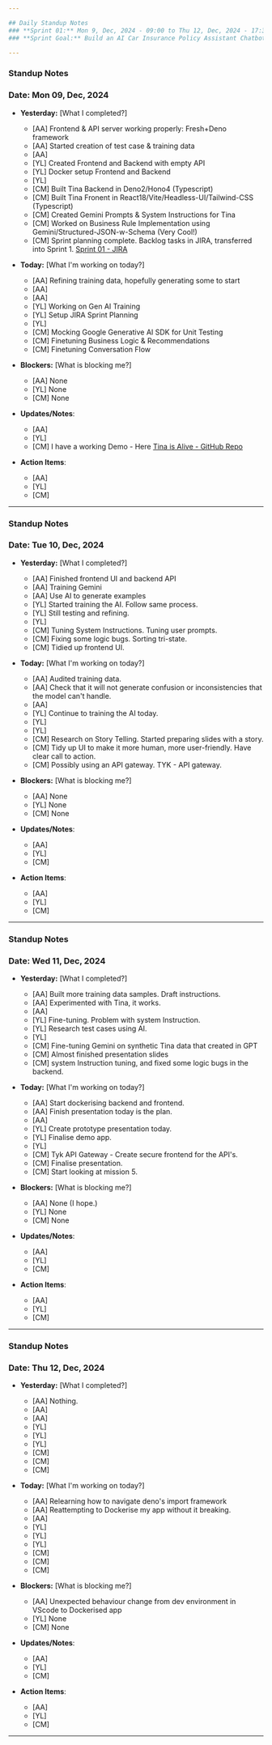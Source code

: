 ```yaml
---

## Daily Standup Notes  
### **Sprint 01:** Mon 9, Dec, 2024 - 09:00 to Thu 12, Dec, 2024 - 17:30
### **Sprint Goal:** Build an AI Car Insurance Policy Assistant Chatbot

---
```


### Standup Notes  
### **Date:** Mon 09, Dec, 2024

- **Yesterday:**  [What I completed?]
  - [AA] Frontend & API server working properly: Fresh+Deno framework
  - [AA] Started creation of test case & training data 
  - [AA] 
  - [YL] Created Frontend and Backend with empty API
  - [YL] Docker setup Frontend and Backend
  - [YL] 
  - [CM] Built Tina Backend in Deno2/Hono4 (Typescript)
  - [CM] Built Tina Fronent in React18/Vite/Headless-UI/Tailwind-CSS (Typescript)
  - [CM] Created Gemini Prompts & System Instructions for Tina
  - [CM] Worked on Business Rule Implementation using Gemini/Structured-JSON-w-Schema (Very Cool!)
  - [CM] Sprint planning complete. Backlog tasks in JIRA, transferred into Sprint 1. [Sprint 01 - JIRA](https://amielbenedict22.atlassian.net/jira/software/projects/M4/boards/2?sprints=8)

- **Today:**  [What I'm working on today?]
  - [AA] Refining training data, hopefully generating some to start
  - [AA] 
  - [AA] 
  - [YL] Working on Gen AI Training
  - [YL] Setup JIRA Sprint Planning
  - [YL] 
  - [CM] Mocking Google Generative AI SDK for Unit Testing
  - [CM] Finetuning Business Logic & Recommendations
  - [CM] Finetuning Conversation Flow

- **Blockers:**  [What is blocking me?] 
  - [AA] None
  - [YL] None
  - [CM] None

- **Updates/Notes**: 
  - [AA] 
  - [YL] 
  - [CM] I have a working Demo - Here [Tina is Alive - GitHub Repo](https://github.com/Astrotope/mr-level-05-fsd-mission-04-deno2-hono4-react18)

- **Action Items**: 
  - [AA] 
  - [YL] 
  - [CM] 

---

### Standup Notes  
### **Date:** Tue 10, Dec, 2024

- **Yesterday:**  [What I completed?]
  - [AA] Finished frontend UI and backend API
  - [AA] Training Gemini
  - [AA] Use AI to generate examples
  - [YL] Started training the AI. Follow same process.
  - [YL] Still testing and refining.
  - [YL] 
  - [CM] Tuning System Instructions. Tuning user prompts.
  - [CM] Fixing some logic bugs. Sorting tri-state.
  - [CM] Tidied up frontend UI.

- **Today:**  [What I'm working on today?]
  - [AA] Audited training data. 
  - [AA] Check that it will not generate confusion or inconsistencies that the model can't handle.
  - [AA] 
  - [YL] Continue to training the AI today.
  - [YL] 
  - [YL] 
  - [CM] Research on Story Telling. Started preparing slides with a story.
  - [CM] Tidy up UI to make it more human, more user-friendly. Have clear call to action.
  - [CM] Possibly using an API gateway. TYK - API gateway.

- **Blockers:**  [What is blocking me?] 
  - [AA] None
  - [YL] None
  - [CM] None

- **Updates/Notes**: 
  - [AA] 
  - [YL] 
  - [CM] 

- **Action Items**: 
  - [AA] 
  - [YL] 
  - [CM]

---

### Standup Notes  
### **Date:** Wed 11, Dec, 2024

- **Yesterday:**  [What I completed?]
  - [AA] Built more training data samples. Draft instructions.
  - [AA] Experimented with Tina, it works.
  - [AA] 
  - [YL] Fine-tuning. Problem with system Instruction.
  - [YL] Research test cases using AI.
  - [YL] 
  - [CM] Fine-tuning Gemini on synthetic Tina data that created in GPT
  - [CM] Almost finished presentation slides
  - [CM] system Instruction tuning, and fixed some logic bugs in the backend.

- **Today:**  [What I'm working on today?]
  - [AA] Start dockerising backend and frontend.
  - [AA] Finish presentation today is the plan.
  - [AA] 
  - [YL] Create prototype presentation today.
  - [YL] Finalise demo app.
  - [YL] 
  - [CM] Tyk API Gateway - Create secure frontend for the API's.
  - [CM] Finalise presentation.
  - [CM] Start looking at mission 5.

- **Blockers:**  [What is blocking me?] 
  - [AA] None (I hope.)
  - [YL] None
  - [CM] None

- **Updates/Notes**: 
  - [AA] 
  - [YL] 
  - [CM] 

- **Action Items**: 
  - [AA] 
  - [YL] 
  - [CM]

---

### Standup Notes  
### **Date:** Thu 12, Dec, 2024

- **Yesterday:**  [What I completed?]
  - [AA] Nothing.
  - [AA] 
  - [AA] 
  - [YL] 
  - [YL] 
  - [YL] 
  - [CM] 
  - [CM] 
  - [CM] 

- **Today:**  [What I'm working on today?]
  - [AA] Relearning how to navigate deno's import framework
  - [AA] Reattempting to Dockerise my app without it breaking.
  - [AA] 
  - [YL] 
  - [YL] 
  - [YL] 
  - [CM] 
  - [CM] 
  - [CM]  

- **Blockers:**  [What is blocking me?] 
  - [AA] Unexpected behaviour change from dev environment in VScode to Dockerised app
  - [YL] None
  - [CM] None

- **Updates/Notes**: 
  - [AA] 
  - [YL] 
  - [CM] 

- **Action Items**: 
  - [AA] 
  - [YL] 
  - [CM] 

---
